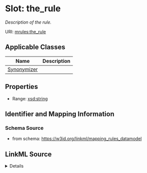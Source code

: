 # Slot: the_rule
_Description of the rule._


URI: [mrules:the_rule](https://w3id.org/linkml/mapping_rules_datamodel/the_rule)



<!-- no inheritance hierarchy -->




## Applicable Classes

| Name | Description |
| --- | --- |
[Synonymizer](Synonymizer.md) | 






## Properties

* Range: [xsd:string](http://www.w3.org/2001/XMLSchema#string)







## Identifier and Mapping Information







### Schema Source


* from schema: https://w3id.org/linkml/mapping_rules_datamodel




## LinkML Source

<details>
```yaml
name: the_rule
description: Description of the rule.
from_schema: https://w3id.org/linkml/mapping_rules_datamodel
rank: 1000
alias: the_rule
owner: Synonymizer
domain_of:
- Synonymizer
range: string

```
</details>